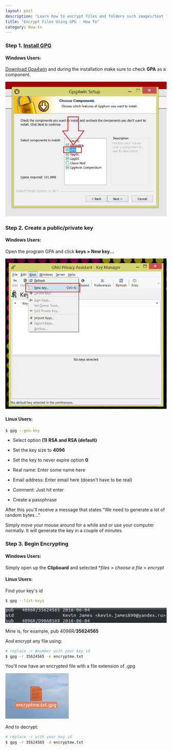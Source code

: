```yaml
---
layout: post
description: "Learn how to encrypt files and folders such images/text files/ etc.. using GPG. "
title: "Encrypt Files Using GPG - How To"
category: How-to
---
```


### Step 1. [Install GPG](https://www.gnupg.org/download/) 

#### Windows Users:

[Download Gpa4win](https://www.gpg4win.org/download.html) and during the installation make sure to check **GPA** as a component.

![GPA](/images/gpgwindows.png)

### Step 2. Create a public/private key

#### Windows Users:

Open the program GPA and click **keys > New key...**

![New key pub/priv](/images/gpgwindowskey.png)

#### Linux Users: 

```bash
$ gpg --gen-key
```

- Select option **(1) RSA and RSA (default)**

- Set the key size to **4096**

- Set the key to never expire option **0**

- Real name: Enter some name here

- Email address: Enter email here (doesn't have to be real)

- Comment: Just hit enter

- Create a passphrase

After this you'll receive a message that states "We need to generate a lot of random bytes..." 

Simply move your mouse around for a while and or use your computer normally. It will generate the key in a couple of minutes.

### Step 3. Begin Encrypting 

#### Windows Users: 

Simply open up the **Clipboard** and selected **files > *choose a file > encrypt**

#### Linux Users:

Find your key's id 

```bash
$ gpg --list-keys 
```

![gpg id](/images/gpgid.png)

Mine is, for example, pub 4096R/**35624565**

And encrypt any file using: 

```bash
# replace -r #number with your key id
$ gpg -r 35624565 -e encryptme.txt 
```

You'll now have an encrypted file with a file extension of .gpg

![encrypted text](/images/gpgencryptedtext.png)

And to decrypt:

```bash 
# replace -r with your key id
$ gpg -r 35624565 -d encryptme.txt 
```
